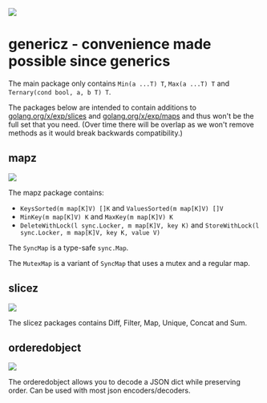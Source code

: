 [![](https://godoc.org/github.com/Jille/genericz?status.svg)](https://pkg.go.dev/github.com/Jille/genericz)

# genericz - convenience made possible since generics

The main package only contains `Min(a ...T) T`, `Max(a ...T) T` and `Ternary(cond bool, a, b T) T`.

The packages below are intended to contain additions to [golang.org/x/exp/slices](https://pkg.go.dev/golang.org/x/exp/slices) and [golang.org/x/exp/maps](https://pkg.go.dev/golang.org/x/exp/maps) and thus won't be the full set that you need. (Over time there will be overlap as we won't remove methods as it would break backwards compatibility.)

## mapz

[![](https://godoc.org/github.com/Jille/genericz/mapz?status.svg)](https://pkg.go.dev/github.com/Jille/genericz/mapz)

The mapz package contains:

* `KeysSorted(m map[K]V) []K` and `ValuesSorted(m map[K]V) []V`
* `MinKey(m map[K]V) K` and `MaxKey(m map[K]V) K`
* `DeleteWithLock(l sync.Locker, m map[K]V, key K)` and `StoreWithLock(l sync.Locker, m map[K]V, key K, value V)`

The `SyncMap` is a type-safe `sync.Map`.

The `MutexMap` is a variant of `SyncMap` that uses a mutex and a regular map.

## slicez

[![](https://godoc.org/github.com/Jille/genericz/slicez?status.svg)](https://pkg.go.dev/github.com/Jille/genericz/slicez)

The slicez packages contains Diff, Filter, Map, Unique, Concat and Sum.

## orderedobject

[![](https://godoc.org/github.com/Jille/genericz/orderedobject?status.svg)](https://pkg.go.dev/github.com/Jille/genericz/orderedobject)

The orderedobject allows you to decode a JSON dict while preserving order. Can be used with most json encoders/decoders.
